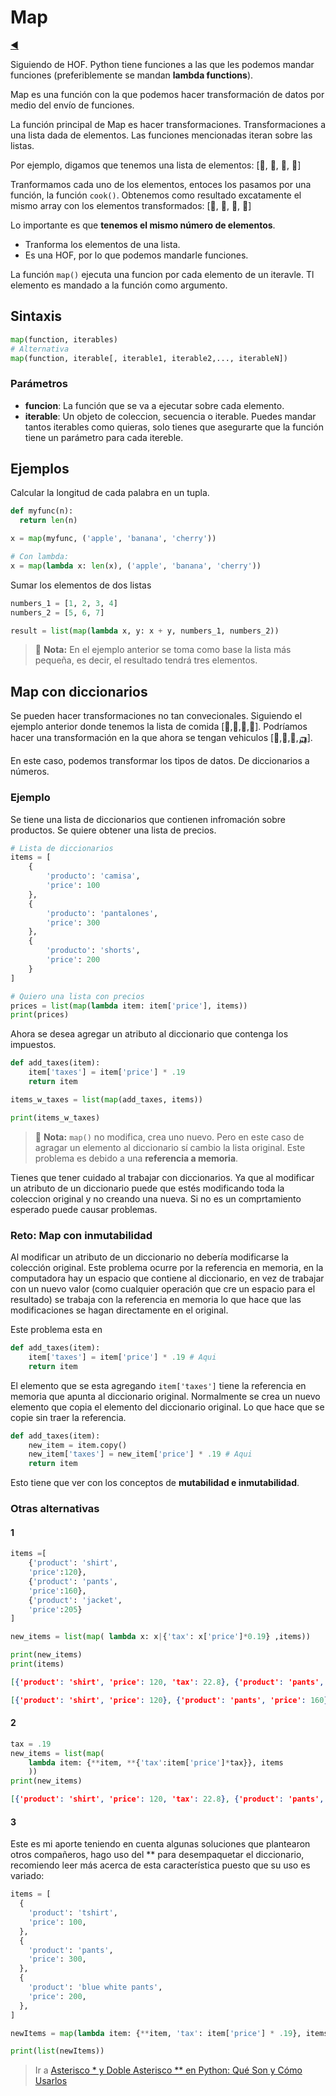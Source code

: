 # Map

[◀️](./../README.md)

Siguiendo de HOF. Python tiene funciones a las que les podemos mandar funciones (preferiblemente se mandan **lambda functions**).

Map es una función con la que podemos hacer transformación de datos por medio del envío de funciones.

La función principal de Map es hacer transformaciones. Transformaciones a una lista dada de elementos. Las funciones mencionadas iteran sobre las listas.

Por ejemplo, digamos que tenemos una lista de elementos: [🐄, 🐓, 🌽, 🥔]

Tranformamos cada uno de los elementos, entoces los pasamos por una función, la función `cook()`. Obtenemos como resultado excatamente el mismo array con los elementos transformados: [🍔, 🍗, 🍿, 🍟]

Lo importante es que **tenemos el mismo número de elementos**.

- Tranforma los elementos de una lista.
- Es una HOF, por lo que podemos mandarle funciones.

La función `map()` ejecuta una funcion por cada elemento de un iteravle. Tl elemento es mandado a la función como argumento.

## Sintaxis

```python
map(function, iterables)
# Alternativa
map(function, iterable[, iterable1, iterable2,..., iterableN])
```

### Parámetros

- **funcion**: La función que se va a ejecutar sobre cada elemento.
- **iterable**: Un objeto de coleccion, secuencia o iterable. Puedes mandar tantos iterables como quieras, solo tienes que asegurarte que la función tiene un parámetro para cada itereble.

## Ejemplos

Calcular la longitud de cada palabra en un tupla.

```python
def myfunc(n):
  return len(n)

x = map(myfunc, ('apple', 'banana', 'cherry'))

# Con lambda:
x = map(lambda x: len(x), ('apple', 'banana', 'cherry'))
```

Sumar los elementos de dos listas

```python
numbers_1 = [1, 2, 3, 4]
numbers_2 = [5, 6, 7]

result = list(map(lambda x, y: x + y, numbers_1, numbers_2))
```

> 📝 **Nota:** En el ejemplo anterior se toma como base la lista más pequeña, es decir, el resultado tendrá tres elementos.

## Map con diccionarios

Se pueden hacer transformaciones no tan convecionales. Siguiendo el ejemplo anterior donde tenemos la lista de comida [🍔,🍗,🍿,🍟]. Podríamos hacer una transformación en la que ahora se tengan vehiculos [🚓,🚎,🚙,🛺].

En este caso, podemos transformar los tipos de datos. De diccionarios a números.

### Ejemplo

Se tiene una lista de diccionarios que contienen infromación sobre productos. Se quiere obtener una lista de precios.

```python
# Lista de diccionarios
items = [
    {
        'producto': 'camisa',
        'price': 100
    },
    {
        'producto': 'pantalones',
        'price': 300
    },
    {
        'producto': 'shorts',
        'price': 200
    }
]

# Quiero una lista con precios
prices = list(map(lambda item: item['price'], items))
print(prices)
```

Ahora se desea agregar un atributo al diccionario que contenga los impuestos.

```python
def add_taxes(item):
    item['taxes'] = item['price'] * .19
    return item

items_w_taxes = list(map(add_taxes, items))

print(items_w_taxes)
```

> 📝 **Nota:**  `map()` no modifica, crea uno nuevo. Pero en este caso de agragar un elemento al diccionario sí cambio la lista original. Este problema es debido a una **referencia a memoria**.

Tienes que tener cuidado al trabajar con diccionarios. Ya que al modificar un atributo de un diccionario puede que estés modificando toda la coleccion original y no creando una nueva. Si no es un comprtamiento esperado puede causar problemas.

### Reto: Map con inmutabilidad

Al modificar un atributo de un diccionario no debería modificarse la colección original. Este problema ocurre por la referencia en memoria, en la computadora hay un espacio que contiene al diccionario, en vez de trabajar con un nuevo valor (como cualquier operación que cre un espacio para el resultado) se trabaja con la referencia en memoria lo que hace que las modificaciones se hagan directamente en el original.

Este problema esta en

```python
def add_taxes(item):
    item['taxes'] = item['price'] * .19 # Aqui
    return item
```

El elemento que se esta agregando `item['taxes']` tiene la referencia en memoria que apunta al diccionario original. Normalmente se crea un nuevo elemento que copia el elemento del diccionario original. Lo que hace que se copie sin traer la referencia.

```python
def add_taxes(item):
    new_item = item.copy()
    new_item['taxes'] = new_item['price'] * .19 # Aqui
    return item
```

Esto tiene que ver con los conceptos de **mutabilidad e inmutabilidad**.

### Otras alternativas

#### 1

```python
items =[
    {'product': 'shirt',
    'price':120},
    {'product': 'pants',
    'price':160},
    {'product': 'jacket',
    'price':205}
]

new_items = list(map( lambda x: x|{'tax': x['price']*0.19} ,items))

print(new_items)
print(items)
```

```json
[{'product': 'shirt', 'price': 120, 'tax': 22.8}, {'product': 'pants', 'price': 160, 'tax': 30.4}, {'product': 'socks', 'price': 205, 'tax': 38.95}]

[{'product': 'shirt', 'price': 120}, {'product': 'pants', 'price': 160}, {'product': 'socks', 'price': 205}]
```

#### 2

```python
tax = .19
new_items = list(map(
    lambda item: {**item, **{'tax':item['price']*tax}}, items
    ))
print(new_items)
```

```json
[{'product': 'shirt', 'price': 120, 'tax': 22.8}, {'product': 'pants', 'price': 160, 'tax': 30.4}, {'product': 'jacket', 'price': 205, 'tax': 38.95}]
```

#### 3

Este es mi aporte teniendo en cuenta algunas soluciones que plantearon otros compañeros, hago uso del ** para desempaquetar el diccionario, recomiendo leer más acerca de esta característica puesto que su uso es variado:

```python
items = [
  {
    'product': 'tshirt',
    'price': 100,
  },
  {
    'product': 'pants',
    'price': 300,
  },
  {
    'product': 'blue white pants',
    'price': 200,
  },
]

newItems = map(lambda item: {**item, 'tax': item['price'] * .19}, items)

print(list(newItems))
```

> Ir a [Asterisco * y Doble Asterisco ** en Python: Qué Son y Cómo Usarlos](https://www.codigopiton.com/como-usar-asterisco-y-doble-asterisco-en-python/)
